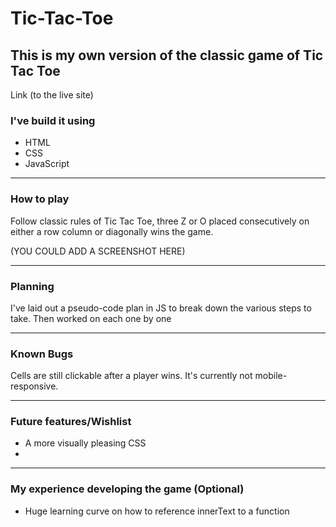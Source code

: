 # Tic-Tac-Toe
## This is my own version of the classic game of Tic Tac Toe

Link (to the live site)

### I've build it using

- HTML
- CSS
- JavaScript
---
### How to play 
Follow classic rules of Tic Tac Toe, three Z or O placed consecutively on either a row column or diagonally wins the game.

(YOU COULD ADD A SCREENSHOT HERE)

---
### Planning 
I've laid out a pseudo-code plan in JS to break down the various steps to take.
Then worked on each one by one

---
### Known Bugs

Cells are still clickable after a player wins.
It's currently not mobile-responsive.

---
### Future features/Wishlist

- A more visually pleasing CSS 
- 

---
### My experience developing the game (Optional)

- Huge learning curve on how to reference innerText to a function

